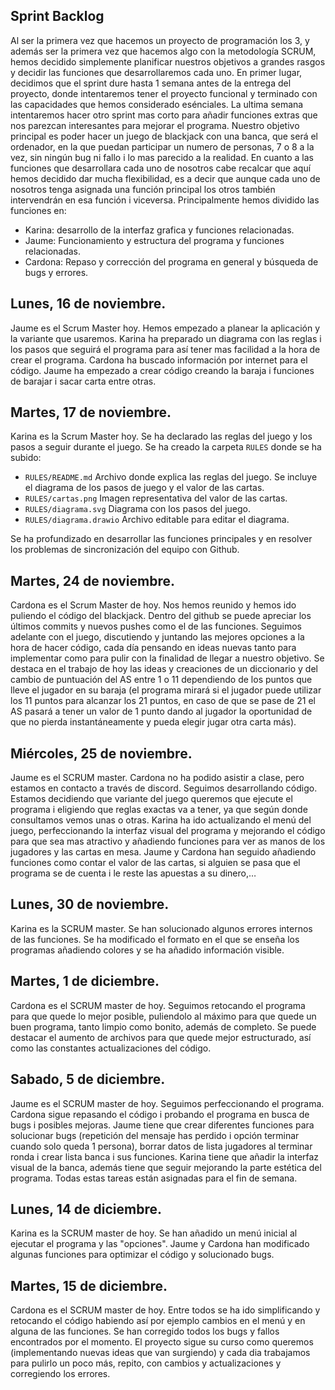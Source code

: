 ## Sprint Backlog

Al ser la primera vez que hacemos un proyecto de programación los 3, y además ser la primera vez que hacemos algo con la metodología SCRUM, hemos decidido simplemente planificar nuestros objetivos a grandes rasgos y decidir las funciones que desarrollaremos cada uno. En primer lugar, decidimos que el sprint dure hasta 1 semana antes de la entrega del proyecto, donde intentaremos tener el proyecto funcional y terminado con las capacidades que hemos considerado esénciales. La ultima semana intentaremos hacer otro sprint mas corto para añadir funciones extras que nos parezcan interesantes para mejorar el programa. Nuestro objetivo principal es poder hacer un juego de blackjack con una banca, que será el ordenador, en la que puedan participar un numero de personas, 7 o 8 a la vez, sin ningún bug ni fallo i lo mas parecido a la realidad. En cuanto a las funciones que desarrollara cada uno de nosotros cabe recalcar que aquí hemos decidido dar mucha flexibilidad, es a decir que aunque cada uno de nosotros tenga asignada una función principal los otros también intervendrán en esa función i viceversa. Principalmente hemos dividido las funciones en: 

- Karina: desarrollo de la interfaz grafica y funciones relacionadas.
- Jaume: Funcionamiento y estructura del programa y funciones relacionadas.
- Cardona: Repaso y corrección del programa en general y búsqueda de bugs y errores.


## Lunes, 16 de noviembre. 

Jaume es el Scrum Master hoy. Hemos empezado a planear la aplicación y la variante que usaremos. Karina ha preparado un diagrama con las reglas i los pasos que seguirá el programa para así tener mas facilidad a la hora de crear el programa. Cardona ha buscado información por internet para el código. Jaume ha empezado a crear código creando la baraja i funciones de barajar i sacar carta entre otras.

## Martes, 17 de noviembre.

Karina es la Scrum Master hoy. Se ha declarado las reglas del juego y los pasos a seguir durante el juego. Se ha creado la carpeta `RULES` donde se ha subido:

 - `RULES/README.md` Archivo donde explica las reglas del juego. Se incluye el diagrama de los pasos de juego y el valor de las cartas.
 - `RULES/cartas.png` Imagen representativa del valor de las cartas.
 - `RULES/diagrama.svg` Diagrama con los pasos del juego.
 - `RULES/diagrama.drawio` Archivo editable para editar el diagrama.

Se ha profundizado en desarrollar las funciones principales y en resolver los problemas de sincronización del equipo con Github.

## Martes, 24 de noviembre.

Cardona es el Scrum Master de hoy. Nos hemos reunido y hemos ido puliendo el código del blackjack. Dentro del github se puede apreciar los últimos commits y nuevos pushes como el de las funciones. Seguimos adelante con el juego, discutiendo y juntando las mejores opciones a la hora de hacer código, cada día pensando en ideas nuevas tanto para implementar como para pulir con la finalidad de llegar a nuestro objetivo. Se destaca en el trabajo de hoy las ideas y creaciones de un diccionario y del cambio de puntuación del AS entre 1 o 11 dependiendo de los puntos que lleve el jugador en su baraja (el programa mirará si el jugador puede utilizar los 11 puntos para alcanzar los 21 puntos, en caso de que se pase de 21 el AS pasará a tener un valor de 1 punto dando al jugador la oportunidad de que no pierda instantáneamente y pueda elegir jugar otra carta más).

## Miércoles, 25 de noviembre.

Jaume es el SCRUM master. Cardona no ha podido asistir a clase, pero estamos en contacto a través de discord. Seguimos desarrollando código. Estamos decidiendo que variante del juego queremos que ejecute el programa i eligiendo que reglas exactas va a tener, ya que según donde consultamos vemos unas o otras. Karina ha ido actualizando el menú del juego, perfeccionando la interfaz visual del programa y mejorando el código para que sea mas atractivo y añadiendo funciones para ver as manos de los jugadores y las cartas en mesa. Jaume y Cardona han seguido añadiendo funciones como contar el valor de las cartas, si alguien se pasa que el programa se de cuenta i le reste las apuestas a su dinero,…

## Lunes, 30 de noviembre.

Karina es la SCRUM master. Se han solucionado algunos errores internos de las funciones. Se ha modificado el formato en el que se enseña los programas añadiendo colores y se ha añadido información visible.

## Martes, 1 de diciembre.

Cardona es el SCRUM master de hoy. Seguimos retocando el programa para que quede lo mejor posible, puliendolo al máximo para que quede un buen programa, tanto limpio como bonito, además de completo. Se puede destacar el aumento de archivos para que quede mejor estructurado, así como las constantes actualizaciones del código.

## Sabado, 5 de diciembre.

Jaume es el SCRUM master de hoy. Seguimos perfeccionando el programa. Cardona sigue repasando el código i probando el programa en busca de bugs i posibles mejoras. Jaume tiene que crear diferentes funciones para solucionar bugs (repetición del mensaje has perdido i opción terminar cuando solo queda 1 persona), borrar datos de lista jugadores al terminar ronda i crear lista banca i sus funciones. Karina tiene que añadir la interfaz visual de la banca, además tiene que seguir mejorando la parte estética del programa. Todas estas tareas están asignadas para el fin de semana.

## Lunes, 14 de diciembre.

Karina es la SCRUM master de hoy. Se han añadido un menú inicial al ejecutar el programa y las "opciones". Jaume y Cardona han modificado algunas funciones para optimizar el código y solucionado bugs.

## Martes, 15 de diciembre.

Cardona es el SCRUM master de hoy. Entre todos se ha ido simplificando y retocando el código habiendo así por ejemplo cambios en el menú y en alguna de las funciones. Se han corregido todos los bugs y fallos encontrados por el momento. El proyecto sigue su curso como queremos (implementando nuevas ideas que van surgiendo) y cada dia trabajamos para pulirlo un poco más, repito, con cambios y actualizaciones y corregiendo los errores.
